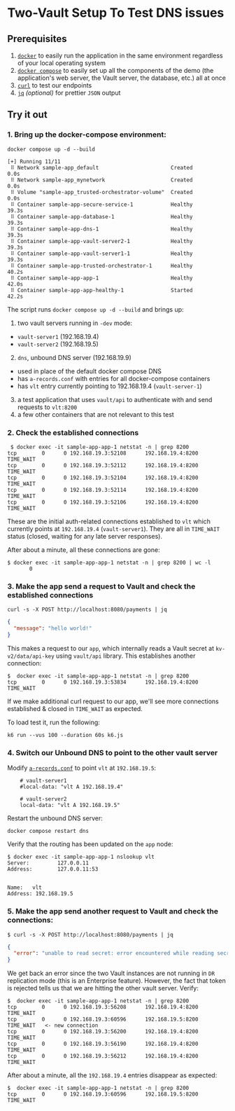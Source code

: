# Two-Vault Setup To Test DNS issues

## Prerequisites

1. [`docker`][docker] to easily run the application in the same environment
   regardless of your local operating system
1. [`docker compose`][docker-compose] to easily set up all the components of the
   demo (the application's web server, the Vault server, the database, etc.) all
   at once
1. [`curl`][curl] to test our endpoints
1. [`jq`][jq] _(optional)_ for prettier `JSON` output

## Try it out

### 1. Bring up the docker-compose environment:

```shell-session
docker compose up -d --build
```

```
[+] Running 11/11
 ⠿ Network sample-app_default                       Created        0.0s
 ⠿ Network sample-app_mynetwork                     Created        0.0s
 ⠿ Volume "sample-app_trusted-orchestrator-volume"  Created        0.0s
 ⠿ Container sample-app-secure-service-1            Healthy       39.3s
 ⠿ Container sample-app-database-1                  Healthy       39.3s
 ⠿ Container sample-app-dns-1                       Healthy       39.3s
 ⠿ Container sample-app-vault-server2-1             Healthy       39.3s
 ⠿ Container sample-app-vault-server1-1             Healthy       39.3s
 ⠿ Container sample-app-trusted-orchestrator-1      Healthy       40.2s
 ⠿ Container sample-app-app-1                       Healthy       42.0s
 ⠿ Container sample-app-app-healthy-1               Started       42.2s

```

The script runs `docker compose up -d --build` and brings up:
1. two vault servers running in `-dev` mode:
  - `vault-server1` (192.168.19.4)
  - `vault-server2` (192.168.19.5)
2. `dns`, unbound DNS server (192.168.19.9)
  - used in place of the default docker compose DNS
  - has `a-records.conf` with entries for all docker-compose containers
  - has `vlt` entry currently pointing to 192.168.19.4 (`vault-server-1`)
3. a test application that uses `vault/api` to authenticate with and send requests to `vlt:8200`
4. a few other containers that are not relevant to this test

### 2. Check the established connections

```shell-session
 $ docker exec -it sample-app-app-1 netstat -n | grep 8200
tcp        0      0 192.168.19.3:52108      192.168.19.4:8200       TIME_WAIT
tcp        0      0 192.168.19.3:52112      192.168.19.4:8200       TIME_WAIT
tcp        0      0 192.168.19.3:52104      192.168.19.4:8200       TIME_WAIT
tcp        0      0 192.168.19.3:52114      192.168.19.4:8200       TIME_WAIT
tcp        0      0 192.168.19.3:52106      192.168.19.4:8200       TIME_WAIT
```

These are the initial auth-related connections established to `vlt` which currently points at `192.168.19.4` (`vault-server1`). They are all in `TIME_WAIT` status (closed, waiting for any late server responses).

After about a minute, all these connections are gone:

```shell-session
$ docker exec -it sample-app-app-1 netstat -n | grep 8200 | wc -l
       0
```

### 3. Make the app send a request to Vault and check the established connections

```shell-session
curl -s -X POST http://localhost:8080/payments | jq
```

```json
{
  "message": "hello world!"
}
```

This makes a request to our `app`, which internally reads a Vault secret at `kv-v2/data/api-key` using `vault/api` library. This establishes another connection:

```shell-session
$  docker exec -it sample-app-app-1 netstat -n | grep 8200
tcp        0      0 192.168.19.3:53834      192.168.19.4:8200       TIME_WAIT
```

If we make additional curl request to our app, we'll see more connections established & closed in `TIME_WAIT` as expected.

To load test it, run the following:

```shell-session
k6 run --vus 100 --duration 60s k6.js
```

### 4. Switch our Unbound DNS to point to the other vault server

Modify [`a-records.conf`](docker-compose-setup/dns/etc/a-records.conf) to
point `vlt` at `192.168.19.5`:

```dns
    # vault-server1
    #local-data: "vlt A 192.168.19.4"

    # vault-server2
    local-data: "vlt A 192.168.19.5"
```

Restart the unbound DNS server:

```shell-session
docker compose restart dns
```

Verify that the routing has been updated on the `app` node:

```shell-session
$ docker exec -it sample-app-app-1 nslookup vlt
Server:         127.0.0.11
Address:        127.0.0.11:53


Name:   vlt
Address: 192.168.19.5
```

### 5. Make the app send another request to Vault and check the connections:

```shell-session
$ curl -s -X POST http://localhost:8080/payments | jq
```

```json
{
  "error": "unable to read secret: error encountered while reading secret at kv-v2/data/api-key: Error making API request.\n\nURL: GET http://vlt:8200/v1/kv-v2/data/api-key\nCode: 500. Errors:\n\n* token mac for token_version:1 hmac:\"\\xa5!qx\\x17\\xcc\\xc9\\xd0\\x0ci\\xe5 6v\\xad/V\\x94\\x17M\\x8f\\x150\\x85sXfi\\xc1\\x1f\\x9e\\xe8\" token:\"\\n\\x1chvs.ibIusIJdnAxhOoa6rVQ863LD\" is incorrect: err %!w(<nil>)"
}
```

We get back an error since the two Vault instances are not running in `DR` replication mode (this is an Enterprise feature). However, the fact that token is rejected tells us that we are hitting the other vault server. Verify:

```shell-session
$  docker exec -it sample-app-app-1 netstat -n | grep 8200
tcp        0      0 192.168.19.3:56208      192.168.19.4:8200       TIME_WAIT
tcp        0      0 192.168.19.3:60596      192.168.19.5:8200       TIME_WAIT   <- new connection
tcp        0      0 192.168.19.3:56200      192.168.19.4:8200       TIME_WAIT
tcp        0      0 192.168.19.3:56190      192.168.19.4:8200       TIME_WAIT
tcp        0      0 192.168.19.3:56212      192.168.19.4:8200       TIME_WAIT
```

After about a minute, all the `192.168.19.4` entries disappear as expected:

```shell-session
$  docker exec -it sample-app-app-1 netstat -n | grep 8200
tcp        0      0 192.168.19.3:60596      192.168.19.5:8200       TIME_WAIT
```

[vault]:                 https://www.vaultproject.io/
[vault-leases]:          https://www.vaultproject.io/docs/concepts/lease
[vault-app-role]:        https://www.vaultproject.io/docs/auth/approle
[vault-token-wrapping]:  https://www.vaultproject.io/docs/concepts/response-wrapping
[vault-kv-v2]:           https://www.vaultproject.io/docs/secrets/kv/kv-v2
[vault-postgresql]:      https://www.vaultproject.io/docs/secrets/databases/postgresql
[docker]:                https://docs.docker.com/get-docker/
[docker-compose]:        https://docs.docker.com/compose/install/
[curl]:                  https://curl.se/
[jq]:                    https://stedolan.github.io/jq/

